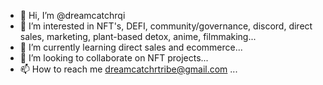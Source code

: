 - 👋 Hi, I’m @dreamcatchrqi
- 👀 I’m interested in NFT's, DEFI, community/governance, discord, direct sales, marketing, plant-based detox, anime, filmmaking...
- 🌱 I’m currently learning direct sales and ecommerce...
- 💞️ I’m looking to collaborate on NFT projects...
- 📫 How to reach me dreamcatchrtribe@gmail.com ...

<!---
dreamcatchrqi/dreamcatchrqi is a ✨ special ✨ repository because its `README.md` (this file) appears on your GitHub profile.
You can click the Preview link to take a look at your changes.
--->
